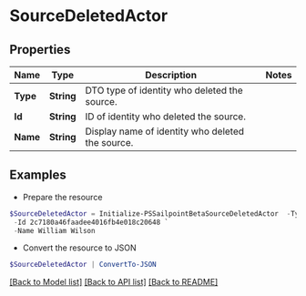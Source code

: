 # SourceDeletedActor
## Properties

Name | Type | Description | Notes
------------ | ------------- | ------------- | -------------
**Type** | **String** | DTO type of identity who deleted the source. | 
**Id** | **String** | ID of identity who deleted the source. | 
**Name** | **String** | Display name of identity who deleted the source. | 

## Examples

- Prepare the resource
```powershell
$SourceDeletedActor = Initialize-PSSailpointBetaSourceDeletedActor  -Type IDENTITY `
 -Id 2c7180a46faadee4016fb4e018c20648 `
 -Name William Wilson
```

- Convert the resource to JSON
```powershell
$SourceDeletedActor | ConvertTo-JSON
```

[[Back to Model list]](../README.md#documentation-for-models) [[Back to API list]](../README.md#documentation-for-api-endpoints) [[Back to README]](../README.md)

